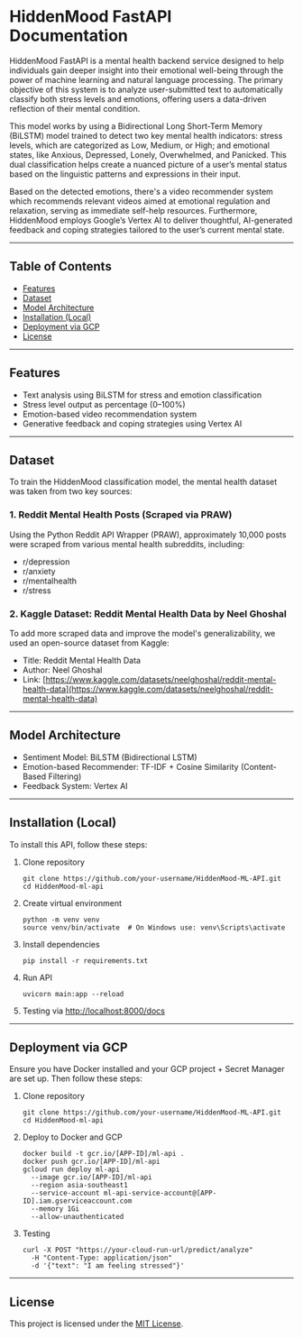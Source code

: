 # HiddenMood FastAPI Documentation

HiddenMood FastAPI is a mental health backend service designed to help individuals gain deeper insight into their emotional well-being through the power of machine learning and natural language processing. The primary objective of this system is to analyze user-submitted text to automatically classify both stress levels and emotions, offering users a data-driven reflection of their mental condition.

This model works by using a Bidirectional Long Short-Term Memory (BiLSTM) model trained to detect two key mental health indicators: stress levels, which are categorized as Low, Medium, or High; and emotional states, like Anxious, Depressed, Lonely, Overwhelmed, and Panicked. This dual classification helps create a nuanced picture of a user’s mental status based on the linguistic patterns and expressions in their input.

Based on the detected emotions, there's a video recommender system which recommends relevant videos aimed at emotional regulation and relaxation, serving as immediate self-help resources. Furthermore, HiddenMood employs Google’s Vertex AI to deliver thoughtful, AI-generated feedback and coping strategies tailored to the user’s current mental state.

---


## Table of Contents

* [Features](#features)
* [Dataset](#dataset)
* [Model Architecture](#model-architecture)
* [Installation (Local)](#installation-local)
* [Deployment via GCP](#deployment-via-gcp)
* [License](#license)

---


## Features

* Text analysis using BiLSTM for stress and emotion classification
* Stress level output as percentage (0–100%)
* Emotion-based video recommendation system
* Generative feedback and coping strategies using Vertex AI

---


## Dataset

To train the HiddenMood classification model, the mental health dataset was taken from two key sources:

### 1. Reddit Mental Health Posts (Scraped via PRAW)

  Using the Python Reddit API Wrapper (PRAW), approximately 10,000 posts were scraped from various mental health subreddits, including:
  
  * r/depression
  * r/anxiety
  * r/mentalhealth
  * r/stress

### 2. Kaggle Dataset: Reddit Mental Health Data by Neel Ghoshal

  To add more scraped data and improve the model's generalizability, we used an open-source dataset from Kaggle:
  
  * Title: Reddit Mental Health Data
  * Author: Neel Ghoshal
  * Link: [https://www.kaggle.com/datasets/neelghoshal/reddit-mental-health-data](https://www.kaggle.com/datasets/neelghoshal/reddit-mental-health-data)

---


## Model Architecture

* Sentiment Model: BiLSTM (Bidirectional LSTM)
* Emotion-based Recommender: TF-IDF + Cosine Similarity (Content-Based Filtering)
* Feedback System: Vertex AI 

---


## Installation (Local)

To install this API, follow these steps:

  1. Clone repository
  
      ```
      git clone https://github.com/your-username/HiddenMood-ML-API.git
      cd HiddenMood-ml-api
      ```
  
  2. Create virtual environment
  
      ```
      python -m venv venv
      source venv/bin/activate  # On Windows use: venv\Scripts\activate
      ```
  
  3. Install dependencies
  
      ```
      pip install -r requirements.txt
      ```
  
  4. Run API
  
      ```
      uvicorn main:app --reload
      ```
      
  5. Testing via [http://localhost:8000/docs](http://localhost:8000/docs)

---


## Deployment via GCP

Ensure you have Docker installed and your GCP project + Secret Manager are set up. Then follow these steps:

1. Clone repository

    ```
    git clone https://github.com/your-username/HiddenMood-ML-API.git
    cd HiddenMood-ml-api
    ```

2. Deploy to Docker and GCP

    ```
    docker build -t gcr.io/[APP-ID]/ml-api .
    docker push gcr.io/[APP-ID]/ml-api
    gcloud run deploy ml-api 
      --image gcr.io/[APP-ID]/ml-api 
      --region asia-southeast1 
      --service-account ml-api-service-account@[APP-ID].iam.gserviceaccount.com 
      --memory 1Gi 
      --allow-unauthenticated
    ```

3. Testing
   
    ```
    curl -X POST "https://your-cloud-run-url/predict/analyze" 
      -H "Content-Type: application/json" 
      -d '{"text": "I am feeling stressed"}'
    ```

---


## License

This project is licensed under the [MIT License](./LICENSE).
